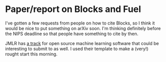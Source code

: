 # Paper/report on Blocks and Fuel

I've gotten a few requests from people on how to cite Blocks, so I think it would
be nice to put something on arXiv soon. I'm thinking definitely before the NIPS
deadline so that people have something to cite by then.

JMLR has [a track](http://jmlr.csail.mit.edu/mloss/mloss-info.html) for open
source machine learning software that could be interesting to submit to as well.
I used their template to make a (very!) rought start this morning.
